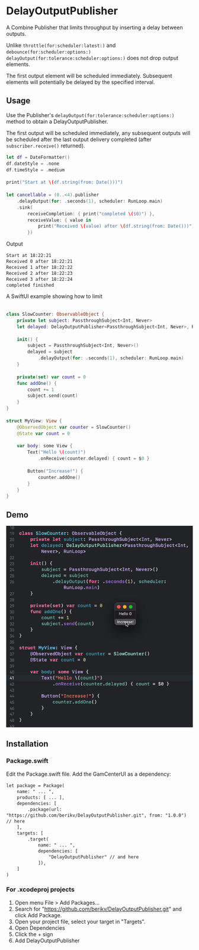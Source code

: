 # DelayOutputPublisher

A Combine Publisher that limits throughput by inserting a delay between outputs.

Unlike `throttle(for:scheduler:latest:)` and `debounce(for:scheduler:options:)`
 `delayOutput(for:tolerance:scheduler:options:)` does not drop output elements.
 
 The first output element will be scheduled immediately. Subsequent elements
 will potentially be delayed by the specified interval.

## Usage

Use the Publisher's `delayOutput(for:tolerance:scheduler:options:)` method
to obtain a DelayOutputPublisher.

The first output will be scheduled immediately, any subsequent outputs will
be scheduled after the last output delivery completed
(after `subscriber.receive()` returned).
  
```swift
let df = DateFormatter()
df.dateStyle = .none
df.timeStyle = .medium

print("Start at \(df.string(from: Date()))")

let cancellable = (0..<4).publisher
    .delayOutput(for: .seconds(1), scheduler: RunLoop.main)
    .sink(
        receiveCompletion: { print("completed \($0)") },
        receiveValue: { value in
            print("Received \(value) after \(df.string(from: Date()))")
        })
```

Output
```
Start at 18:22:21
Received 0 after 18:22:21
Received 1 after 18:22:22
Received 2 after 18:22:23
Received 3 after 18:22:24
completed finished
```

A SwiftUI example showing how to limit 

```swift

class SlowCounter: ObservableObject {
    private let subject: PassthroughSubject<Int, Never>
    let delayed: DelayOutputPublisher<PassthroughSubject<Int, Never>, RunLoop>

    init() {
        subject = PassthroughSubject<Int, Never>()
        delayed = subject
            .delayOutput(for: .seconds(1), scheduler: RunLoop.main)
    }

    private(set) var count = 0
    func addOne() {
        count += 1
        subject.send(count)
    }
}

struct MyView: View {
    @ObservedObject var counter = SlowCounter()
    @State var count = 0

    var body: some View {
        Text("Hello \(count)")
            .onReceive(counter.delayed) { count = $0 }

        Button("Increase!") {
            counter.addOne()
        }
    }
}
```

## Demo

![DelayOutputPubisher](DelayOutputPublisher_demo.gif)

## Installation

### Package.swift

Edit the Package.swift file. Add the GamCenterUI as a dependency:
 
```
let package = Package(
    name: " ... ",
    products: [ ... ],
    dependencies: [
        .package(url: "https://github.com/berikv/DelayOutputPublisher.git", from: "1.0.0") // here
    ],
    targets: [
        .target(
            name: " ... ",
            dependencies: [
                "DelayOutputPublisher" // and here
            ]),
    ]
)
```

### For .xcodeproj projects

1. Open menu File > Add Packages...
2. Search for "https://github.com/berikv/DelayOutputPublisher.git" and click Add Package.
3. Open your project file, select your target in "Targets".
4. Open Dependencies
5. Click the + sign
6. Add DelayOutputPublisher
